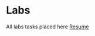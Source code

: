 # Labs
All labs tasks placed here
<a href="https://webprogramming.ajaykumarvarma.live/web%20programming/week4-web-resume-3frames/index.html" target="_blank">Resume</a>


